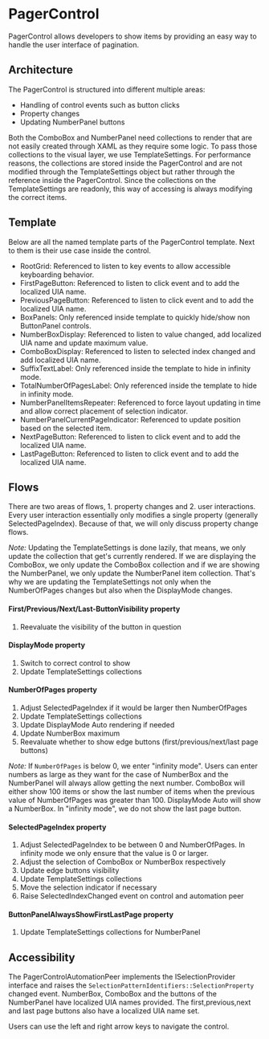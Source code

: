 # PagerControl

PagerControl allows developers to show items by providing an easy way to handle the user interface of pagination.

## Architecture

The PagerControl is structured into different multiple areas:
- Handling of control events such as button clicks
- Property changes
- Updating NumberPanel buttons

Both the ComboBox and NumberPanel need collections to render that are not easily created through XAML as they require some logic.
To pass those collections to the visual layer, we use TemplateSettings. 
For performance reasons, the collections are stored inside the PagerControl and are not modified through the TemplateSettings object but rather through the reference inside the PagerControl.
Since the collections on the TemplateSettings are readonly, this way of accessing is always modifying the correct items.

## Template

Below are all the named template parts of the PagerControl template. Next to them is their use case inside the control.

- RootGrid: Referenced to listen to key events to allow accessible keyboarding behavior.
- FirstPageButton: Referenced to listen to click event and to add the localized UIA name.
- PreviousPageButton: Referenced to listen to click event and to add the localized UIA name.
- BoxPanels: Only referenced inside template to quickly hide/show non ButtonPanel controls.
- NumberBoxDisplay: Referenced to listen to value changed, add localized UIA name and update maximum value.
- ComboBoxDisplay: Referenced to listen to selected index changed and add localized UIA name.
- SuffixTextLabel: Only referenced inside the template to hide in infinity mode.
- TotalNumberOfPagesLabel: Only referenced inside the template to hide in infinity mode.
- NumberPanelItemsRepeater: Referenced to force layout updating in time and allow correct placement of selection indicator.
- NumberPanelCurrentPageIndicator: Referenced to update position based on the selected item.
- NextPageButton: Referenced to listen to click event and to add the localized UIA name.
- LastPageButton: Referenced to listen to click event and to add the localized UIA name.


## Flows

There are two areas of flows, 1. property changes and 2. user interactions.
Every user interaction essentially only modifies a single property (generally SelectedPageIndex).
Because of that, we will only discuss property change flows.

*Note:* Updating the TemplateSettings is done lazily, that means, we only update the collection that get's currently rendered.
If we are displaying the ComboBox, we only update the ComboBox collection and if we are showing the NumberPanel, we only update the NumberPanel item collection.
That's why we are updating the TemplateSettings not only when the NumberOfPages changes but also when the DisplayMode changes.

#### First/Previous/Next/Last-ButtonVisibility property
1. Reevaluate the visibility of the button in question

#### DisplayMode property
1. Switch to correct control to show
2. Update TemplateSettings collections

#### NumberOfPages property
1. Adjust SelectedPageIndex if it would be larger then NumberOfPages
2. Update TemplateSettings collections
3. Update DisplayMode Auto rendering if needed
4. Update NumberBox maximum
5. Reevaluate whether to show edge buttons (first/previous/next/last page buttons)

*Note:* If `NumberOfPages` is below 0, we enter "infinity mode".
Users can enter numbers as large as they want for the case of NumberBox and the NumberPanel will always allow getting the next number.
ComboBox will either show 100 items or show the last number of items when the previous value of NumberOfPages was greater than 100.
DisplayMode Auto will show a NumberBox. In "infinity mode", we do not show the last page button.

#### SelectedPageIndex property
1. Adjust SelectedPageIndex to be between 0 and NumberOfPages. In infinity mode we only ensure that the value is 0 or larger.
2. Adjust the selection of ComboBox or NumberBox respectively
3. Update edge buttons visibility
4. Update TemplateSettings collections
5. Move the selection indicator if necessary
6. Raise SelectedIndexChanged event on control and automation peer

#### ButtonPanelAlwaysShowFirstLastPage property
1. Update TemplateSettings collections for NumberPanel

## Accessibility
The PagerControlAutomationPeer implements the ISelectionProvider interface and raises the `SelectionPatternIdentifiers::SelectionProperty` changed event.
NumberBox, ComboBox and the buttons of the NumberPanel have localized UIA names provided.
The first,previous,next and last page buttons also have a localized UIA name set.

Users can use the left and right arrow keys to navigate the control.